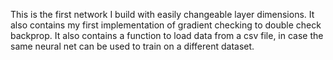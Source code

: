 This is the first network I build with easily changeable layer dimensions. It also contains my first implementation of gradient checking to double check backprop.
It also contains a function to load data from a csv file, in case the same neural net can be used to train on a different dataset.
